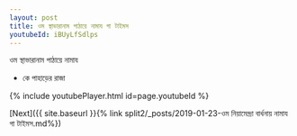 ```yaml
---
layout: post
title: ওম স্থাভারানাম পাঠায়ে নামায গা টাইমস
youtubeId: iBUyLfSdlps
---
```

 
 
 ওম স্থাভারানাম পাঠায়ে নামায  
 
 -  কে পাহাড়ের রাজা 
 
  
 
  
 
 
 
 
 
 


{% include youtubePlayer.html id=page.youtubeId %}
 
[Next]({{ site.baseurl }}{% link  split2/_posts/2019-01-23-ওম নিয়ামেন্দ্রা বার্ধনায় নামায গা টাইমস.md%})
 
